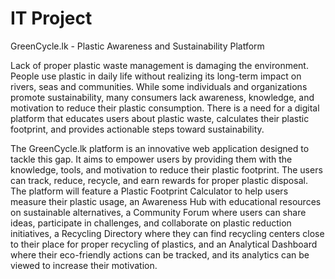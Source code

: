 # IT Project

GreenCycle.lk - 
Plastic Awareness and Sustainability Platform

Lack of proper plastic waste management is damaging the environment. People use plastic in daily life without realizing its long-term impact on rivers, seas and communities. While some individuals and organizations promote sustainability, many consumers lack awareness, knowledge, and motivation to reduce their plastic consumption. There is a need for a digital platform that educates users about plastic waste, calculates their plastic footprint, and provides actionable steps toward sustainability.

The GreenCycle.lk platform is an innovative web application designed to tackle this gap. It aims to empower users by providing them with the knowledge, tools, and motivation to reduce their plastic footprint. The users can track, reduce, recycle, and earn rewards for proper plastic disposal. The platform will feature a Plastic Footprint Calculator to help users measure their plastic usage, an Awareness Hub with educational resources on sustainable alternatives, a Community Forum where users can share ideas, participate in challenges, and collaborate on plastic reduction initiatives, a Recycling Directory where they can find recycling centers close to their place for proper recycling of plastics, and an Analytical Dashboard where their eco-friendly actions can be tracked, and its analytics can be viewed to increase their motivation.

